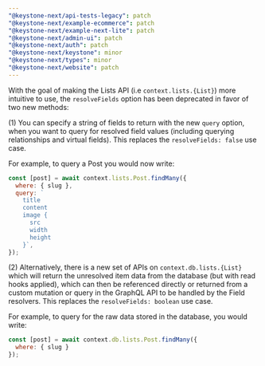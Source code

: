 ```yaml
---
"@keystone-next/api-tests-legacy": patch
"@keystone-next/example-ecommerce": patch
"@keystone-next/example-next-lite": patch
"@keystone-next/admin-ui": patch
"@keystone-next/auth": patch
"@keystone-next/keystone": minor
"@keystone-next/types": minor
"@keystone-next/website": patch
---
```


With the goal of making the Lists API (i.e `context.lists.{List}`) more intuitive to use, the `resolveFields` option has been deprecated in favor of two new methods:

(1) You can specify a string of fields to return with the new `query` option, when you want to query for resolved field values (including querying relationships and virtual fields). This replaces the `resolveFields: false` use case.

For example, to query a Post you would now write:

```js
const [post] = await context.lists.Post.findMany({
  where: { slug },
  query: `
    title
    content
    image {
      src
      width
      height
    }`,
});
```

(2) Alternatively, there is a new set of APIs on `context.db.lists.{List}` which will return the unresolved item data from the database (but with read hooks applied), which can then be referenced directly or returned from a custom mutation or query in the GraphQL API to be handled by the Field resolvers. This replaces the `resolveFields: boolean` use case.

For example, to query for the raw data stored in the database, you would write:

```js
const [post] = await context.db.lists.Post.findMany({
  where: { slug }
});
```
